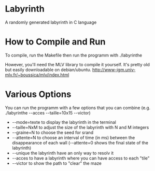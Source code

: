 # Labyrinth
A randomly generated labyrinth in C language


# How to Compile and Run
To compile, run the Makefile then run the programm with ./labyrinthe

However, you'll need the MLV library to compile it yourself. It's pretty old but easily downloadable on debian/ubuntu.
http://www-igm.univ-mlv.fr/~boussica/mlv/index.html


# Various Options
You can run the programm with a few options that you can combine
(e.g. ./labyrinthe --acces --taille=10x15 --victor)

+ --mode=texte  to display the labyrinth in the terminal
+ --taille=NxM  to adjust the size of the labyrinth with N and M integers
+ --graine=N    to choose the seed for srand 
+ --attente=N   to choose an interval of time (in ms) between the disappearance of each wall (--attente=0 shows the final state of the labyrinth)
+ --unique      the labyrinth have an only way to resolv it
+ --acces       to have a labyrinth where you can have access to each "tile"
+ --victor      to show the path to "clear" the maze
